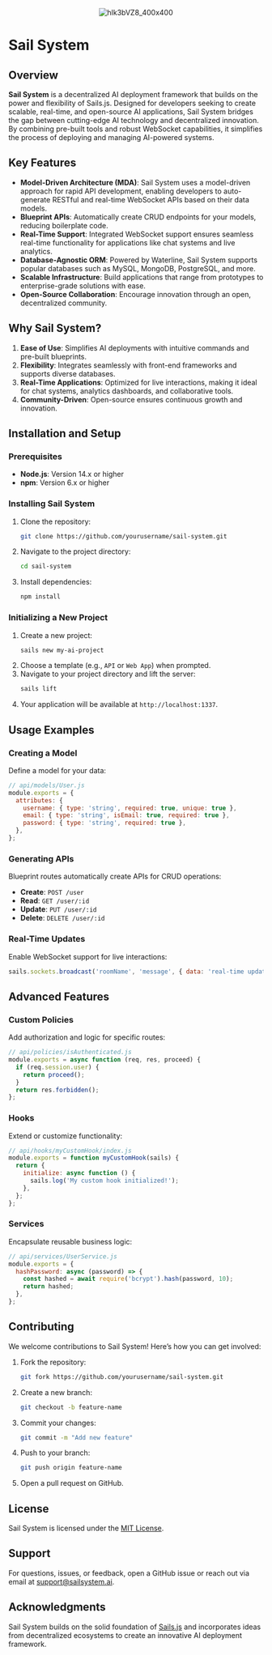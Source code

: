  
<p align="center">
  <img src="https://github.com/user-attachments/assets/a56d126f-0103-4b0f-935c-44170b884c84" alt="hIk3bVZ8_400x400">
</p>


# Sail System

## Overview
**Sail System** is a decentralized AI deployment framework that builds on the power and flexibility of Sails.js. Designed for developers seeking to create scalable, real-time, and open-source AI applications, Sail System bridges the gap between cutting-edge AI technology and decentralized innovation. By combining pre-built tools and robust WebSocket capabilities, it simplifies the process of deploying and managing AI-powered systems.

## Key Features
- **Model-Driven Architecture (MDA)**: Sail System uses a model-driven approach for rapid API development, enabling developers to auto-generate RESTful and real-time WebSocket APIs based on their data models.
- **Blueprint APIs**: Automatically create CRUD endpoints for your models, reducing boilerplate code.
- **Real-Time Support**: Integrated WebSocket support ensures seamless real-time functionality for applications like chat systems and live analytics.
- **Database-Agnostic ORM**: Powered by Waterline, Sail System supports popular databases such as MySQL, MongoDB, PostgreSQL, and more.
- **Scalable Infrastructure**: Build applications that range from prototypes to enterprise-grade solutions with ease.
- **Open-Source Collaboration**: Encourage innovation through an open, decentralized community.

## Why Sail System?
1. **Ease of Use**: Simplifies AI deployments with intuitive commands and pre-built blueprints.
2. **Flexibility**: Integrates seamlessly with front-end frameworks and supports diverse databases.
3. **Real-Time Applications**: Optimized for live interactions, making it ideal for chat systems, analytics dashboards, and collaborative tools.
4. **Community-Driven**: Open-source ensures continuous growth and innovation.

## Installation and Setup

### Prerequisites
- **Node.js**: Version 14.x or higher
- **npm**: Version 6.x or higher

### Installing Sail System
1. Clone the repository:
   ```bash
   git clone https://github.com/yourusername/sail-system.git
   ```
2. Navigate to the project directory:
   ```bash
   cd sail-system
   ```
3. Install dependencies:
   ```bash
   npm install
   ```

### Initializing a New Project
1. Create a new project:
   ```bash
   sails new my-ai-project
   ```
2. Choose a template (e.g., `API` or `Web App`) when prompted.
3. Navigate to your project directory and lift the server:
   ```bash
   sails lift
   ```
4. Your application will be available at `http://localhost:1337`.

## Usage Examples

### Creating a Model
Define a model for your data:
```javascript
// api/models/User.js
module.exports = {
  attributes: {
    username: { type: 'string', required: true, unique: true },
    email: { type: 'string', isEmail: true, required: true },
    password: { type: 'string', required: true },
  },
};
```

### Generating APIs
Blueprint routes automatically create APIs for CRUD operations:
- **Create**: `POST /user`
- **Read**: `GET /user/:id`
- **Update**: `PUT /user/:id`
- **Delete**: `DELETE /user/:id`

### Real-Time Updates
Enable WebSocket support for live interactions:
```javascript
sails.sockets.broadcast('roomName', 'message', { data: 'real-time update' });
```

## Advanced Features

### Custom Policies
Add authorization and logic for specific routes:
```javascript
// api/policies/isAuthenticated.js
module.exports = async function (req, res, proceed) {
  if (req.session.user) {
    return proceed();
  }
  return res.forbidden();
};
```

### Hooks
Extend or customize functionality:
```javascript
// api/hooks/myCustomHook/index.js
module.exports = function myCustomHook(sails) {
  return {
    initialize: async function () {
      sails.log('My custom hook initialized!');
    },
  };
};
```

### Services
Encapsulate reusable business logic:
```javascript
// api/services/UserService.js
module.exports = {
  hashPassword: async (password) => {
    const hashed = await require('bcrypt').hash(password, 10);
    return hashed;
  },
};
```

## Contributing
We welcome contributions to Sail System! Here’s how you can get involved:

1. Fork the repository:
   ```bash
   git fork https://github.com/yourusername/sail-system.git
   ```
2. Create a new branch:
   ```bash
   git checkout -b feature-name
   ```
3. Commit your changes:
   ```bash
   git commit -m "Add new feature"
   ```
4. Push to your branch:
   ```bash
   git push origin feature-name
   ```
5. Open a pull request on GitHub.

## License
Sail System is licensed under the [MIT License](LICENSE).

## Support
For questions, issues, or feedback, open a GitHub issue or reach out via email at support@sailsystem.ai.

## Acknowledgments
Sail System builds on the solid foundation of [Sails.js](https://sailsjs.com) and incorporates ideas from decentralized ecosystems to create an innovative AI deployment framework.

